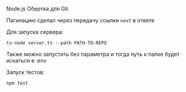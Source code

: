 Node.js Обертка для Git

Пагинацию сделал через передачу ссылки `next` в ответе

Для запуска сервера:
```shell script
ts-node server.ts --path PATH-TO-REPO 
```
Также можно запустить без параметра и тогда путь к папке будет искаться в .env


Запуск тестов:
```shell script
npm test
```

